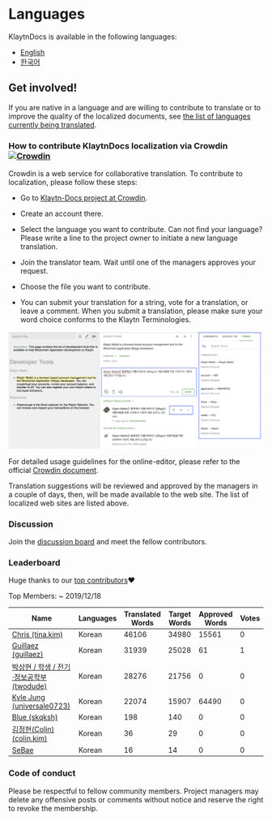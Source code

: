 # Languages <a id="languages"></a>

KlaytnDocs is available in the following languages:

- [English](https://docs.klaytn.com)
- [한국어](https://ko.docs.klaytn.com)


## Get involved! <a id="get-involved"></a>

If you are native in a language and are willing to contribute to translate 
or to improve the quality of the localized documents, 
see [the list of languages currently being translated](https://crowdin.com/project/klaytn-docs).

### How to contribute KlaytnDocs localization via Crowdin [![Crowdin](https://badges.crowdin.net/klaytn-docs/localized.svg)](https://crowdin.com/project/klaytn-docs) <a id="how-to-contribute-klaytndocs-localization-via-crowdin-crowdin-https-badges-crowd"></a>

Crowdin is a web service for collaborative translation. To contribute to localization, please follow these steps: 

- Go to [Klaytn-Docs project at Crowdin](https://crowdin.com/project/klaytn-docs).

- Create an account there.

- Select the language you want to contribute. Can not find your language? Please write a line to the project owner to initiate a new language translation.

- Join the translator team. Wait until one of the managers approves your request. 

- Choose the file you want to contribute. 

- You can submit your translation for a string, vote for a translation, or leave a comment. When you submit a translation, please make sure your word choice conforms to the Klaytn Terminologies. 

![](languages/images/crowdin-editor.png)
  

For detailed usage guidelines for the online-editor, please refer to the official [Crowdin document](https://support.crowdin.com/online-editor/). 


Translation suggestions will be reviewed and approved by the managers in a couple of days, then, will be made available to the web site. The list of localized web sites are listed above.

### Discussion  <a id="discussion"></a>
Join the [discussion board](https://crowdin.com/project/klaytn-docs/discussions) and meet the fellow contributors.

### Leaderboard <a id="leaderboard"></a>

Huge thanks to our [top contributors](https://crowdin.com/project/klaytn-docs/reports)❤️

Top Members: ~ 2019/12/18

| Name                           | Languages | Translated Words | Target Words | Approved Words | Votes | 
|--------------------------------|-----------|--------------------|--------------|------------------|-------| 
| [Chris (tina.kim)](https://crowdin.com/profile/tina.kim)     | Korean    | 46106     | 34980     | 15561       | 0  | 
| [Guillaez (guillaez)](https://crowdin.com/profile/guillaez)   | Korean    | 31939    | 25028    | 61   | 1     | 
| [박상현 / 학생 / 전기·정보공학부 (twodude)](https://crowdin.com/profile/twodude) | Korean  | 28276 | 21756  | 0  | 0  | 
| [Kyle Jung (universale0723)](https://crowdin.com/profile/universale0723)  | Korean  | 22074 | 15907  | 64490 | 0  | 
| [Blue (skqksh)](https://crowdin.com/profile/skqksh)     | Korean    | 198     | 140     | 0       | 0  | 
| [김정현(Colin) (colin.kim)](https://crowdin.com/profile/colin.kim) | Korean    | 36    | 29     | 0       | 0  | 
| [SeBae](https://crowdin.com/profile/Sebae)     | Korean    | 16     | 14     | 0       | 0  | 


### Code of conduct <a id="code-of-conduct"></a>
 
Please be respectful to fellow community members. Project managers may delete any offensive posts or comments without notice and reserve the right to revoke the membership.  

 
